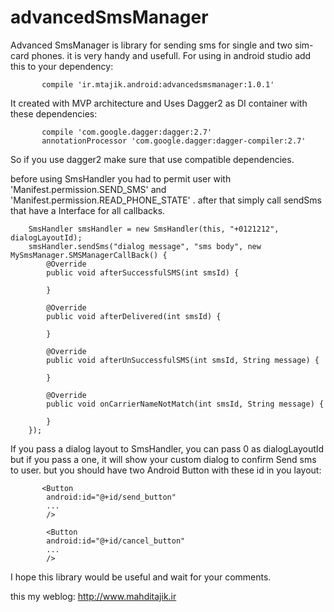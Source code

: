 # advancedSmsManager
Advanced SmsManager is library for sending sms for single and two sim-card phones. it is very handy and usefull. 
For using in android studio add this to your dependency:

           compile 'ir.mtajik.android:advancedsmsmanager:1.0.1'                    

It created with MVP architecture and Uses Dagger2 as DI container with these dependencies:

           compile 'com.google.dagger:dagger:2.7'
           annotationProcessor 'com.google.dagger:dagger-compiler:2.7'
           
So if you use dagger2 make sure that use compatible dependencies.
    
before using SmsHandler you had to permit user with 'Manifest.permission.SEND_SMS' and 'Manifest.permission.READ_PHONE_STATE' . 
after that simply call sendSms that have a Interface for all callbacks.

        SmsHandler smsHandler = new SmsHandler(this, "+0121212", dialogLayoutId);
        smsHandler.sendSms("dialog message", "sms body", new MySmsManager.SMSManagerCallBack() {
            @Override
            public void afterSuccessfulSMS(int smsId) {
                
            }

            @Override
            public void afterDelivered(int smsId) {

            }

            @Override
            public void afterUnSuccessfulSMS(int smsId, String message) {

            }

            @Override
            public void onCarrierNameNotMatch(int smsId, String message) {

            }
        });

If you pass a dialog layout to SmsHandler, you can pass 0 as dialogLayoutId but if you pass a one, it will show your custom dialog to confirm Send sms to user. but you should have two Android Button with these id in you layout:

    
           <Button
            android:id="@+id/send_button"
            ...
            />        
            
            <Button
            android:id="@+id/cancel_button"
            ...
            />        
           

I hope this library would be useful and wait for your comments.

this my weblog: http://www.mahditajik.ir
